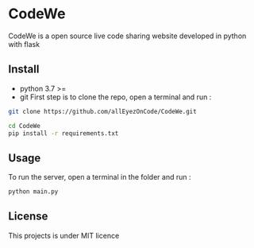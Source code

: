 # CodeWe
CodeWe is a open source live code sharing website developed in python with flask

## Install
* python 3.7 >= 
* git
First step is to clone the repo, open a terminal and run :
```bash
git clone https://github.com/allEyezOnCode/CodeWe.git
```
```bash
cd CodeWe
pip install -r requirements.txt
```

## Usage
To run the server, open a terminal in the folder and run :
```bash
python main.py
```

## License 
This projects is under MIT licence 
